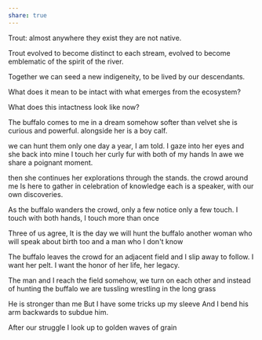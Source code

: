 ```yaml
---
share: true
---
```

Trout: almost anywhere they exist they are not native.

Trout evolved to become distinct to each stream, evolved to become emblematic of the spirit of the river. 

Together we can seed a new indigeneity, to be lived by our descendants. 

What does it mean to be intact with what emerges from the ecosystem?

What does this intactness look like now?

The buffalo comes to me in a dream
somehow softer than velvet
she is curious and powerful. 
alongside her is a boy calf.

we can hunt them only one day a year, I am told.
I gaze into her eyes and she back into mine
I touch her curly fur with both of my hands
In awe we share a poignant moment.

then she continues her explorations through the stands.
the crowd around me
Is here to gather in celebration of knowledge
each is a speaker, with our own discoveries. 

As the buffalo wanders the crowd, 
only a few notice
only a few touch.
I touch with both hands, 
I touch more than once

Three of us agree, 
It is the day we will hunt the buffalo
another woman who will speak about birth too
and a man who I don't know

The buffalo leaves the crowd for an adjacent field
and I slip away to follow.
I want her pelt.
I want the honor of her life, her legacy.

The man and I reach the field
somehow, we turn on each other
and instead of hunting the buffalo we are tussling 
wrestling in the long grass

He is stronger than me
But I have some tricks up my sleeve
And I bend his arm backwards to subdue him.

After our struggle I look up
to golden waves of grain